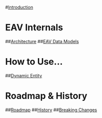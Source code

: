 #[Introduction](intro.md)
# EAV Internals
##[Architecture](xref:Articles.Architecture)
##[EAV Data Models](xref:Articles.EavCoreDataModels)
# How to Use...
##[Dynamic Entity](xref:Articles.DynamicEntity)
# Roadmap & History
##[Roadmap](xref:Articles.Roadmap.Roadmap)
##[History](xref:Articles.Roadmap.History)
##[Breaking Changes](xref:Articles.Roadmap.BreakingChanges)